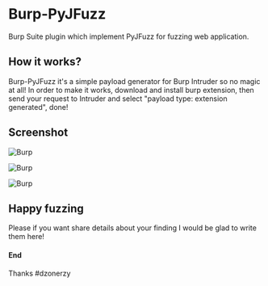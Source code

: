 # Burp-PyJFuzz
Burp Suite plugin which implement PyJFuzz for fuzzing web application.

## How it works?
Burp-PyJFuzz it's a simple payload generator for Burp Intruder so no magic at all!
In order to make it works, download and install burp extension, then send your request to Intruder and select "payload type: extension generated", done!

## Screenshot
![Burp](https://s15.postimg.org/574yb5c7f/Schermata_2016_10_18_alle_10_39_18.png "Burp Suite Intruder")

![Burp](https://s21.postimg.org/57224kz87/Schermata_2016_10_20_alle_15_04_07.png "Burp Suite Tab")

![Burp](https://s29.postimg.org/qquuscz2v/Schermata_2016_12_13_alle_14_05_46.png "About")

## Happy fuzzing
Please if you want share details about your finding I would be glad to write them here!

#### End
Thanks
\#dzonerzy
